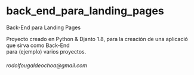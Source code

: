 # back_end_para_landing_pages
Back-End para Landing Pages

<p>Proyecto creado en Python & Djanto 1.8, para la creaci&oacute;n de una aplicaci&oacute; que sirva como Back-End <br>
para (ejemplo) varios proyectos.
</p>

<h6>rodolfougaldeochoa@gmail.com</h6>